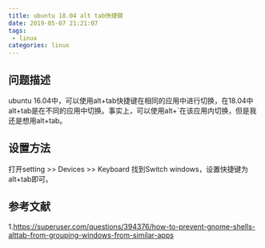 ```yaml
---
title: ubuntu 18.04 alt tab快捷键
date: 2019-05-07 21:21:07
tags:
 - linux
categories: linux
---
```



## 问题描述
ubuntu 16.04中，可以使用alt+tab快捷键在相同的应用中进行切换，在18.04中alt+tab是在不同的应用中切换。事实上，可以使用alt+`在该应用内切换，但是我还是想用alt+tab。

## 设置方法
打开setting >> Devices >> Keyboard
找到Switch windows，设置快捷键为alt+tab即可。

## 参考文献
1.https://superuser.com/questions/394376/how-to-prevent-gnome-shells-alttab-from-grouping-windows-from-similar-apps
